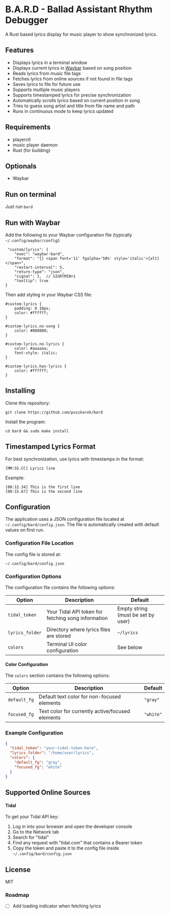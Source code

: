 # B.A.R.D - Ballad Assistant Rhythm Debugger

A Rust based lyrics display for music player to show synchronized lyrics.

## Features

- Displays lyrics in a terminal window
- Displays current lyrics in [Waybar](https://github.com/Alexays/Waybar) based on song position
- Reads lyrics from music file tags
- Fetches lyrics from online sources if not found in file tags
- Saves lyrics to file for future use
- Supports multiple music players
- Supports timestamped lyrics for precise synchronization
- Automatically scrolls lyrics based on current position in song
- Tries to guess song artist and title from file name and path
- Runs in continuous mode to keep lyrics updated

## Requirements
- playerctl
- music player daemon
- Rust (for building)

## Optionals
- Waybar

## Run on terminal
Just run `bard`

## Run with Waybar
Add the following to your Waybar configuration file (typically `~/.config/waybar/config`):

```
 "custom/lyrics": {
    "exec": "waybar-bard",
    "format": "{} <span font='11' fgalpha='50%' style='italic'>{alt}</span>",
    "restart-interval": 5,
    "return-type": "json",
    "signal": 1,  // SIGRTMIN+1
    "tooltip": true
}
```

Then add styling in your Waybar CSS file:

```
#custom-lyrics {
    padding: 0 10px;
    color: #ffffff;
}

#custom-lyrics.no-song {
    color: #888888;
}

#custom-lyrics.no-lyrics {
    color: #aaaaaa;
    font-style: italic;
}

#custom-lyrics.has-lyrics {
    color: #ffffff;
}
```

## Installing
Clone this repository:
```
git clone https://github.com/puszkarek/bard
```
Install the program:
```
cd bard && sudo make install
```

## Timestamped Lyrics Format
For best synchronization, use lyrics with timestamps in the format:

```
[MM:SS.CC] Lyrics line
```

Example:
```
[00:12.34] This is the first line
[00:15.67] This is the second line
```

## Configuration

The application uses a JSON configuration file located at `~/.config/bard/config.json`. The file is automatically created with default values on first run.

### Configuration File Location

The config file is stored at:
```
~/.config/bard/config.json
```

### Configuration Options

The configuration file contains the following options:

| Option | Description | Default |
|--------|-------------|---------|
| `tidal_token` | Your Tidal API token for fetching song information | Empty string (must be set by user) |
| `lyrics_folder` | Directory where lyrics files are stored | `~/lyrics` |
| `colors` | Terminal UI color configuration | See below |

#### Color Configuration

The `colors` section contains the following options:

| Option | Description | Default |
|--------|-------------|---------|
| `default_fg` | Default text color for non-focused elements | `"gray"` |
| `focused_fg` | Text color for currently active/focused elements | `"white"` |

### Example Configuration

```json
{
  "tidal_token": "your-tidal-token-here",
  "lyrics_folder": "/home/user/lyrics",
  "colors": {
    "default_fg": "gray",
    "focused_fg": "white"
  }
}
```

## Supported Online Sources

#### Tidal
To get your Tidal API key:
1. Log in into your browser and open the developer console
2. Go to the Network tab
3. Search for "tidal"
4. Find any request with "tidal.com" that contains a Bearer token
5. Copy the token and paste it to the config file inside `~/.config/bard/config.json`

## License
MIT

### Roadmap

- [ ] Add loading indicator when fetching lyrics